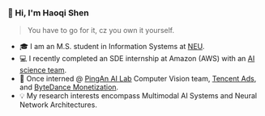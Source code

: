 ### 👋 Hi, I'm Haoqi Shen

> You have to go for it, cz you own it yourself.
- 🎓 I am an M.S. student in Information Systems at [NEU](https://www.northeastern.edu/).
- 💻 I recently completed an SDE internship at Amazon (AWS) with an [AI science team](https://aws.amazon.com/q/business/?nc1=h_ls).
- 💼 Once interned @ [PingAn AI Lab](https://www.weforum.org/organizations/ping-an-technology/) Computer Vision team, [Tencent Ads](https://www.tencent.com/en-us/business/tencent-marketing-solutions.html), and [ByteDance Monetization](https://www.oceanengine.io/brand-building).
- 💡 My research interests encompass Multimodal AI Systems and Neural Network Architectures.
